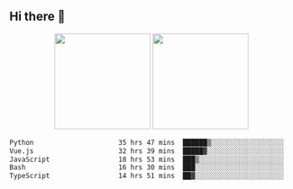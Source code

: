 ## Hi there 👋
<div align="center">
<span>  </span>
<img height="170px" src="https://github-readme-stats.vercel.app/api?username=bigQY&show_icons=true&count_private==true&v=3" /><span>        </span><img height="170px" src="https://github-readme-stats.vercel.app/api/top-langs/?username=bigQY&layout=compact&langs_count=8&v=3" />
<span>  </span>
</div>
<div align="center">

<!--START_SECTION:waka-->

```txt
Python                     35 hrs 47 mins  ██████▒░░░░░░░░░░░░░░░░░░   24.86 %
Vue.js                     32 hrs 39 mins  █████▓░░░░░░░░░░░░░░░░░░░   22.68 %
JavaScript                 18 hrs 53 mins  ███▒░░░░░░░░░░░░░░░░░░░░░   13.12 %
Bash                       16 hrs 30 mins  ███░░░░░░░░░░░░░░░░░░░░░░   11.46 %
TypeScript                 14 hrs 51 mins  ██▓░░░░░░░░░░░░░░░░░░░░░░   10.32 %
```

<!--END_SECTION:waka-->
</div>
